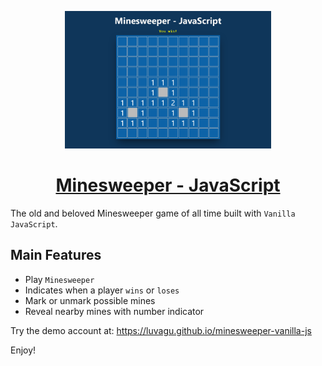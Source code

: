 <p align="center">
  <a href="https://luvagu.github.io/minesweeper-vanilla-js">
    <img src="Screenshot.png" height="220">
    <h1 align="center">Minesweeper - JavaScript</h1>
  </a>
</p>

The old and beloved Minesweeper game of all time built with `Vanilla JavaScript`.

## Main Features

- Play `Minesweeper`
- Indicates when a player `wins` or `loses`
- Mark or unmark possible mines
- Reveal nearby mines with number indicator

Try the demo account at: https://luvagu.github.io/minesweeper-vanilla-js

Enjoy!
